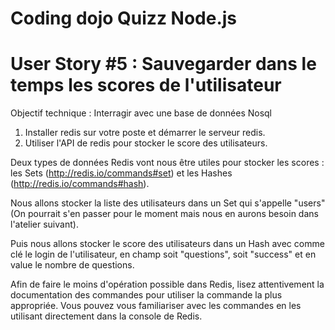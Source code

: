 # Coding dojo Quizz Node.js

# User Story #5 : Sauvegarder dans le temps les scores de l'utilisateur

Objectif technique : Interragir avec une base de données Nosql

1. Installer redis sur votre poste et démarrer le serveur redis.
2. Utiliser l'API de redis pour stocker le score des utilisateurs.

Deux types de données Redis vont nous être utiles pour stocker les scores : les Sets (http://redis.io/commands#set) et
les Hashes (http://redis.io/commands#hash).

Nous allons stocker la liste des utilisateurs dans un Set qui s'appelle "users" (On pourrait s'en passer pour le moment
mais nous en aurons besoin dans l'atelier suivant).

Puis nous allons stocker le score des utilisateurs dans un Hash avec comme clé le login de l'utilisateur, en champ soit
"questions", soit "success" et en value le nombre de questions.

Afin de faire le moins d'opération possible dans Redis, lisez attentivement la documentation des commandes pour utiliser
la commande la plus appropriée. Vous pouvez vous familiariser avec les commandes en les utilisant directement dans la
console de Redis.

